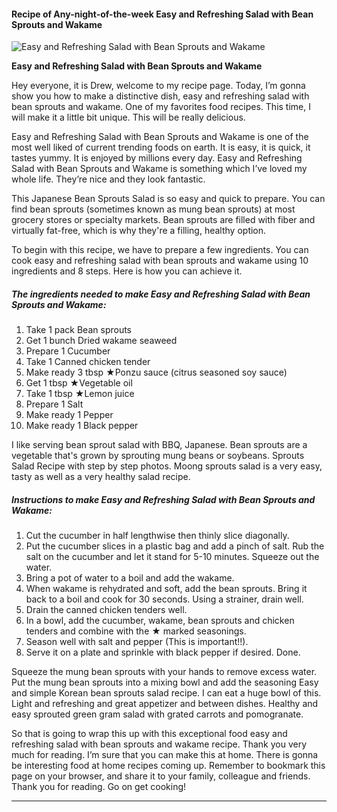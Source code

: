             

#### Recipe of Any-night-of-the-week Easy and Refreshing Salad with Bean Sprouts and Wakame

![Easy and Refreshing Salad with Bean Sprouts and Wakame](https://img-global.cpcdn.com/recipes/4721430026518528/751x532cq70/easy-and-refreshing-salad-with-bean-sprouts-and-wakame-recipe-main-photo.jpg)

**Easy and Refreshing Salad with Bean Sprouts and Wakame**

Hey everyone, it is Drew, welcome to my recipe page. Today, I’m gonna show you how to make a distinctive dish, easy and refreshing salad with bean sprouts and wakame. One of my favorites food recipes. This time, I will make it a little bit unique. This will be really delicious.

Easy and Refreshing Salad with Bean Sprouts and Wakame is one of the most well liked of current trending foods on earth. It is easy, it is quick, it tastes yummy. It is enjoyed by millions every day. Easy and Refreshing Salad with Bean Sprouts and Wakame is something which I’ve loved my whole life. They’re nice and they look fantastic.

This Japanese Bean Sprouts Salad is so easy and quick to prepare. You can find bean sprouts (sometimes known as mung bean sprouts) at most grocery stores or specialty markets. Bean sprouts are filled with fiber and virtually fat-free, which is why they're a filling, healthy option.

To begin with this recipe, we have to prepare a few ingredients. You can cook easy and refreshing salad with bean sprouts and wakame using 10 ingredients and 8 steps. Here is how you can achieve it.

##### The ingredients needed to make Easy and Refreshing Salad with Bean Sprouts and Wakame:

1.  Take 1 pack Bean sprouts
2.  Get 1 bunch Dried wakame seaweed
3.  Prepare 1 Cucumber
4.  Take 1 Canned chicken tender
5.  Make ready 3 tbsp ★Ponzu sauce (citrus seasoned soy sauce)
6.  Get 1 tbsp ★Vegetable oil
7.  Take 1 tbsp ★Lemon juice
8.  Prepare 1 Salt
9.  Make ready 1 Pepper
10.  Make ready 1 Black pepper

I like serving bean sprout salad with BBQ, Japanese. Bean sprouts are a vegetable that's grown by sprouting mung beans or soybeans. Sprouts Salad Recipe with step by step photos. Moong sprouts salad is a very easy, tasty as well as a very healthy salad recipe.

##### Instructions to make Easy and Refreshing Salad with Bean Sprouts and Wakame:

1.  Cut the cucumber in half lengthwise then thinly slice diagonally.
2.  Put the cucumber slices in a plastic bag and add a pinch of salt. Rub the salt on the cucumber and let it stand for 5-10 minutes. Squeeze out the water.
3.  Bring a pot of water to a boil and add the wakame.
4.  When wakame is rehydrated and soft, add the bean sprouts. Bring it back to a boil and cook for 30 seconds. Using a strainer, drain well.
5.  Drain the canned chicken tenders well.
6.  In a bowl, add the cucumber, wakame, bean sprouts and chicken tenders and combine with the ★ marked seasonings.
7.  Season well with salt and pepper (This is important!!).
8.  Serve it on a plate and sprinkle with black pepper if desired. Done.

Squeeze the mung bean sprouts with your hands to remove excess water. Put the mung bean sprouts into a mixing bowl and add the seasoning Easy and simple Korean bean sprouts salad recipe. I can eat a huge bowl of this. Light and refreshing and great appetizer and between dishes. Healthy and easy sprouted green gram salad with grated carrots and pomogranate.

So that is going to wrap this up with this exceptional food easy and refreshing salad with bean sprouts and wakame recipe. Thank you very much for reading. I’m sure that you can make this at home. There is gonna be interesting food at home recipes coming up. Remember to bookmark this page on your browser, and share it to your family, colleague and friends. Thank you for reading. Go on get cooking!

* * *